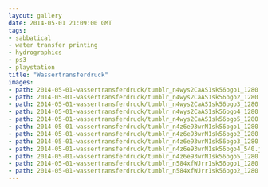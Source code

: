 ```yaml
---
layout: gallery
date: 2014-05-01 21:09:00 GMT
tags:
- sabbatical
- water transfer printing
- hydrographics
- ps3
- playstation
title: "Wassertransferdruck"
images:
- path: 2014-05-01-wassertransferdruck/tumblr_n4wys2CaAS1sk56bgo1_1280.jpg
- path: 2014-05-01-wassertransferdruck/tumblr_n4wys2CaAS1sk56bgo2_1280.jpg
- path: 2014-05-01-wassertransferdruck/tumblr_n4wys2CaAS1sk56bgo3_1280.jpg
- path: 2014-05-01-wassertransferdruck/tumblr_n4wys2CaAS1sk56bgo4_1280.jpg
- path: 2014-05-01-wassertransferdruck/tumblr_n4wys2CaAS1sk56bgo5_1280.jpg
- path: 2014-05-01-wassertransferdruck/tumblr_n4z6e93wrN1sk56bgo1_1280.jpg
- path: 2014-05-01-wassertransferdruck/tumblr_n4z6e93wrN1sk56bgo2_1280.jpg
- path: 2014-05-01-wassertransferdruck/tumblr_n4z6e93wrN1sk56bgo3_1280.jpg
- path: 2014-05-01-wassertransferdruck/tumblr_n4z6e93wrN1sk56bgo4_540.jpg
- path: 2014-05-01-wassertransferdruck/tumblr_n4z6e93wrN1sk56bgo5_1280.jpg
- path: 2014-05-01-wassertransferdruck/tumblr_n584xfWJrr1sk56bgo1_1280.jpg
- path: 2014-05-01-wassertransferdruck/tumblr_n584xfWJrr1sk56bgo2_1280.jpg
---
```

